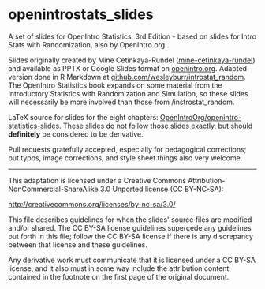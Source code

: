 # openintrostats_slides
A set of slides for OpenIntro Statistics, 3rd Edition - based on slides for Intro Stats with Randomization, also by OpenIntro.org.

Slides originally created by Mine Cetinkaya-Rundel ([mine-cetinkaya-rundel](http://github.com/mine-cetinkaya-rundel)) and available as PPTX or Google Slides format on [openintro.org](http://openintro.org). Adapted version done in R Markdown at [github.com/wesleyburr/introstat_random](https://github.com/wesleyburr/introstat_random). The OpenIntro Statistics book expands on some material from the Introductory Statistics with Randomization and Simulation, so these slides will necessarily be more involved than those from /instrostat_random. 

LaTeX source for slides for the eight chapters: [OpenIntroOrg/openintro-statistics-slides](https://github.com/OpenIntroOrg/openintro-statistics-slides). These slides do not follow those slides exactly, but should **definitely** be considered to be derivative. 

Pull requests gratefully accepted, especially for pedagogical corrections; but typos, image corrections, and style sheet things also very welcome.

------------------------

This adaptation is licensed under a Creative Commons Attribution-NonCommercial-ShareAlike 3.0 Unported license (CC BY-NC-SA):

http://creativecommons.org/licenses/by-nc-sa/3.0/

This file describes guidelines for when the slides' source files are modified and/or shared. The CC BY-SA license guidelines supercede any guidelines put forth in this file; follow the CC BY-SA license if there is any discrepancy between that license and these guidelines.

Any derivative work must communicate that it is licensed under a CC BY-SA license, and it also must in some way include the attribution content contained in the footnote on the first page of the original document.

